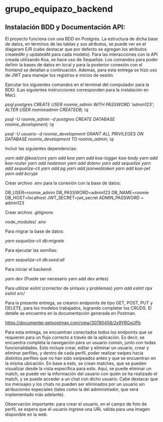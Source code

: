 # grupo_equipazo_backend


## Instalación BDD y Documentación API:

El proyecto funciona con una BDD en Postgres. La estructura de dicha base de datos, en términos de las tablas y sus atributos, se puede ver en el diagaram E/R (cabe destacar que por defecto se agregan los atributos createdAt y updatedAt para cada modelo). Para las interacciones con la API creada utilizando Koa, se hace uso de Sequelize. Los comandos para poder definir la bases de datos en local y para la posterior conexión con el frontend se detallan a continuación. Además, para esta entrega se hizo uso de JWT para manejar los registros e inicios de sesión. 

Ejecutar los siguientes comandos en el terminal del computador para la BDD: (Las siguientes instrucciones corresponden para la instalación en Mac).

*psql postgres*
*CREATE USER roomie_admin WITH PASSWORD 'admin123';*
*ALTER USER roomieadmin CREATEDB;*
*\q*

*psql -U roomie_admin -d postgres*
*CREATE DATABASE roomie_development;*
*\q*

*psql -U usuario -d roomie_development*
*GRANT ALL PRIVILEGES ON DATABASE roomie_development TO roomie_admin;*
*\q*

Incluir las siguientes dependencias:

*yarn add @koa/cors*
*yarn add koa*
*yarn add koa-logger koa-body*
*yarn add koa-router*
*yarn add nodemon*
*yarn add dotenv*
*yarn add sequelize*
*yarn add sequelize-cli*
*yarn add pg*
*yarn add jsonwebtoken*
*yarn add koa-jwt*
*yarn add bcrypt*


Crear archivo .env para la conexión con la base de datos:

DB_USER=roomie_admin
DB_PASSWORD=admin123
DB_NAME=roomie
DB_HOST=localhost
JWT_SECRET=jwt_secret
ADMIN_PASSWORD = admin123

Crear archivo .gitignore:

node_modules/
.env

Para migrar la base de datos:

*yarn sequelize-cli db:migrate*

Para ejecutar las semillas:

*yarn sequelize-cli db:seed:all*

Para iniciar el backend:

*yarn dev* (Puede ser necesario yarn add dev antes)

Para utilizar eslint (corrector de sintaxis y problemas)
*yarn add eslint*
*npx eslint src/*

Para la presente entrega, se crearon endpoints de tipo GET, POST, PUT y DELETE, para los modelos trabajados, logrando completar los CRUDS. El detalle se encuentra en la documentación generada en Postman. 

https://documenter.getpostman.com/view/30780458/2s9YRGxUPb


Para esta entrega, se encuentran conectados todos los endpoints que se requieren para un flujo correcto a través de la aplicación. Es decir, se encuentra completa la navegación para un usuario común, junto con todas funcionalidades. Esto incluye crear, editar y eliminar un usuario, crear y eliminar perfiles, y dentro de cada perfil, poder realizar swipes hacia distintos perfiles que no han sido swipeados antes y que se encuentran en la misma ubicación. En base a esto, se crean matches, que se pueden visualizar desde la vista específica para esto. Aquí, se puede eliminar un match, se puede ver la información del usuario con quién se ha realizado el match, y se puede acceder a un chat con dicho usuario. Cabe destacar que los mensajes y los chats no pueden ser eliminados por un usuario sin atribuciones especiales (tales como la del administrador, que será implementado más adelante). 

Observación importante: para crear el usuario, en el campo de foto de perfil, se espera que el usuario ingrese una URL válida para una imagen disponible en la web. 
